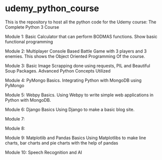 # udemy_python_course
This is the repository to host all the python code for the Udemy course: The Complete Python 3 Course

Module 1: Basic Calculator that can perform BODMAS functions.
          Show basic functional programming

Module 2: Multiplayer Console Based Battle Game with 3 players and 3 enemies.
          This shows the Object Oriented Programming Of the course.

Module 3: Basic Image Scrapping done using requests, PIL and Beautiful Soup Packages.
          Advanced Python Concepts Utilized

Module 4: PyMongo Basics.
          Integrating Python with MongoDB using PyMongo

Module 5: Webpy Basics.
          Using Webpy to write simple web applications in Python with MongoDB.

Module 6: Django Basics
          Using Django to make a basic blog site.

Module 7:

Module 8:

Module 9: Matplotlib and Pandas Basics
          Using Matplotlibs to make line charts, bar charts and pie charts with the help of pandas

Module 10: Speech Recognition and AI
